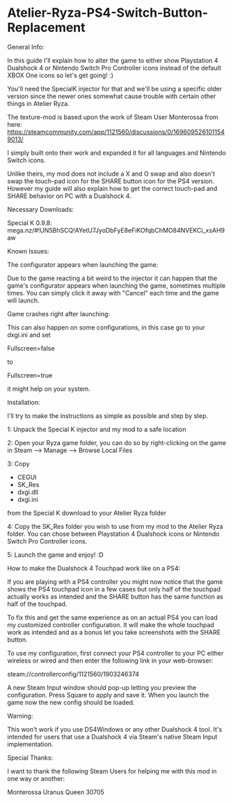 # Atelier-Ryza-PS4-Switch-Button-Replacement

General Info:

In this guide I'll explain how to alter the game to either show Playstation 4 Dualshock 4 or Nintendo Switch Pro Controller icons instead of the default XBOX One icons so let's get going! :)

You'll need the SpecialK injector for that and we'll be using a specific older version since the newer ones somewhat cause trouble with certain other things in Atelier Ryza.

The texture-mod is based upon the work of Steam User Monterossa from here: https://steamcommunity.com/app/1121560/discussions/0/1696095261011549013/

I simply built onto their work and expanded it for all languages and Nintendo Switch icons.

Unlike theirs, my mod does not include a X and O swap and also doesn't swap the touch-pad icon for the SHARE button icon for the PS4 version. However my guide will also explain how to get the correct touch-pad and SHARE behavior on PC with a Dualshock 4.


Necessary Downloads:

Special K 0.9.8: mega.nz/#!UN5BhSCQ!AYetU7JyoDbFyE8eFiKOfqbChMO84NVEKCi_xsAH9aw


Known Issues:

The configurator appears when launching the game:

Due to the game reacting a bit weird to the injector it can happen that the game's configurator appears when launching the game, sometimes multiple times. You can simply click it away with "Cancel" each time and the game will launch.

Game crashes right after launching:

This can also happen on some configurations, in this case go to your dxgi.ini and set

Fullscreen=false

to

Fullscreen=true

it might help on your system.


Installation:

I'll try to make the instructions as simple as possible and step by step.

1: Unpack the Special K injector and my mod to a safe location

2: Open your Ryza game folder, you can do so by right-clicking on the game in Steam --> Manage --> Browse Local Files

3: Copy

- CEGUI
- SK_Res
- dxgi.dll
- dxgi.ini

from the Special K download to your Atelier Ryza folder

4: Copy the SK_Res folder you wish to use from my mod to the Atelier Ryza folder. You can chose between Playstation 4 Dualshock icons or Nintendo Switch Pro Controller icons.

5: Launch the game and enjoy! :D


How to make the Dualshock 4 Touchpad work like on a PS4:

If you are playing with a PS4 controller you might now notice that the game shows the PS4 touchpad icon in a few cases but only half of the touchpad actually works as intended and the SHARE button has the same function as half of the touchpad.

To fix this and get the same experience as on an actual PS4 you can load my customized controller configuration. It will make the whole touchpad work as intended and as a bonus let you take screenshots with the SHARE button.

To use my configuration, first connect your PS4 controller to your PC either wireless or wired and then enter the following link in your web-browser:

steam://controllerconfig/1121560/1903246374

A new Steam Input window should pop-up letting you preview the configuration. Press Square to apply and save it. When you launch the game now the new config should be loaded.

Warning:

This won't work if you use DS4Windows or any other Dualshock 4 tool. It's intended for users that use a Dualshock 4 via Steam's native Steam Input implementation.


Special Thanks:

I want to thank the following Steam Users for helping me with this mod in one way or another:

Monterossa
Uranus Queen
30705

